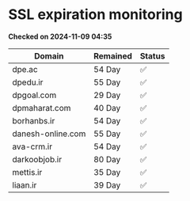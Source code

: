 # SSL expiration monitoring

**Checked on 2024-11-09 04:35**

| Domain | Remained | Status       |
|--------|----------|--------------|
| dpe.ac     | 54 Day   | ✅ |
| dpedu.ir     | 55 Day   | ✅ |
| dpgoal.com     | 29 Day   | ✅ |
| dpmaharat.com     | 40 Day   | ✅ |
| borhanbs.ir     | 54 Day   | ✅ |
| danesh-online.com     | 55 Day   | ✅ |
| ava-crm.ir     | 54 Day   | ✅ |
| darkoobjob.ir     | 80 Day   | ✅ |
| mettis.ir     | 35 Day   | ✅ |
| liaan.ir     | 39 Day   | ✅ |
